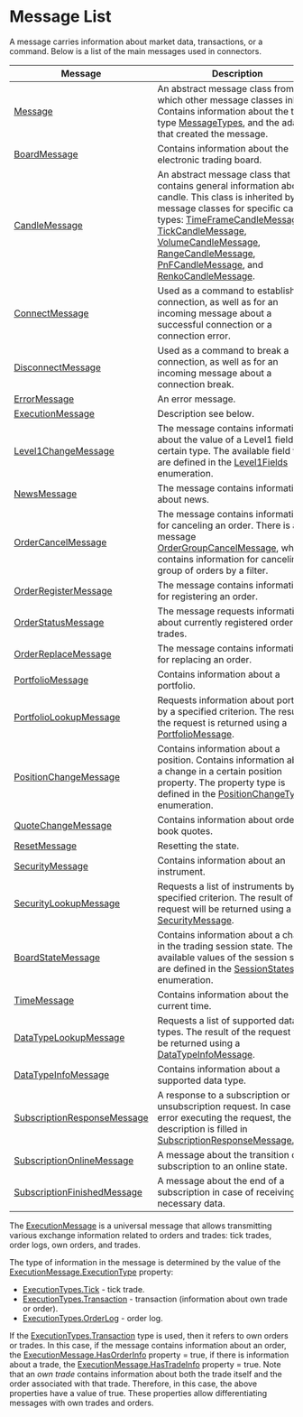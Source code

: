 # Message List

A message carries information about market data, transactions, or a command. Below is a list of the main messages used in connectors.

| Message                                                                             | Description                                                                                                                                                                                                                                                                                                                                                                                                                                                                                                                                                                 |
| ----------------------------------------------------------------------------------- | --------------------------------------------------------------------------------------------------------------------------------------------------------------------------------------------------------------------------------------------------------------------------------------------------------------------------------------------------------------------------------------------------------------------------------------------------------------------------------------------------------------------------------------------------------------------------- |
| [Message](xref:StockSharp.Messages.Message)                                         | An abstract message class from which other message classes inherit. Contains information about the time, type [MessageTypes](xref:StockSharp.Messages.MessageTypes), and the adapter that created the message.                                                                                                                                                                                                                                                                                                                                                             |
| [BoardMessage](xref:StockSharp.Messages.BoardMessage)                               | Contains information about the electronic trading board.                                                                                                                                                                                                                                                                                                                                                                                                                                                                                                                    |
| [CandleMessage](xref:StockSharp.Messages.CandleMessage)                             | An abstract message class that contains general information about a candle. This class is inherited by message classes for specific candle types: [TimeFrameCandleMessage](xref:StockSharp.Messages.TimeFrameCandleMessage), [TickCandleMessage](xref:StockSharp.Messages.TickCandleMessage), [VolumeCandleMessage](xref:StockSharp.Messages.VolumeCandleMessage), [RangeCandleMessage](xref:StockSharp.Messages.RangeCandleMessage), [PnFCandleMessage](xref:StockSharp.Messages.PnFCandleMessage), and [RenkoCandleMessage](xref:StockSharp.Messages.RenkoCandleMessage). |
| [ConnectMessage](xref:StockSharp.Messages.ConnectMessage)                           | Used as a command to establish a connection, as well as for an incoming message about a successful connection or a connection error.                                                                                                                                                                                                                                                                                                                                                                                                                                       |
| [DisconnectMessage](xref:StockSharp.Messages.DisconnectMessage)                     | Used as a command to break a connection, as well as for an incoming message about a connection break.                                                                                                                                                                                                                                                                                                                                                                                                                                                                      |
| [ErrorMessage](xref:StockSharp.Messages.ErrorMessage)                               | An error message.                                                                                                                                                                                                                                                                                                                                                                                                                                                                                                                                                          |
| [ExecutionMessage](xref:StockSharp.Messages.ExecutionMessage)                       | Description see below.                                                                                                                                                                                                                                                                                                                                                                                                                                                                                                                                                     |
| [Level1ChangeMessage](xref:StockSharp.Messages.Level1ChangeMessage)                 | The message contains information about the value of a Level1 field of a certain type. The available field types are defined in the [Level1Fields](xref:StockSharp.Messages.Level1Fields) enumeration.                                                                                                                                                                                                                                                                                                                                                                      |
| [NewsMessage](xref:StockSharp.Messages.NewsMessage)                                 | The message contains information about news.                                                                                                                                                                                                                                                                                                                                                                                                                                                                                                                               |
| [OrderCancelMessage](xref:StockSharp.Messages.OrderCancelMessage)                   | The message contains information for canceling an order. There is also a message [OrderGroupCancelMessage](xref:StockSharp.Messages.OrderGroupCancelMessage), which contains information for canceling a group of orders by a filter.                                                                                                                                                                                                                                                                                                                                       |
| [OrderRegisterMessage](xref:StockSharp.Messages.OrderRegisterMessage)               | The message contains information for registering an order.                                                                                                                                                                                                                                                                                                                                                                                                                                                                                                                 |
| [OrderStatusMessage](xref:StockSharp.Messages.OrderStatusMessage)                   | The message requests information about currently registered orders and trades.                                                                                                                                                                                                                                                                                                                                                                                                                                                                                             |
| [OrderReplaceMessage](xref:StockSharp.Messages.OrderReplaceMessage)                 | The message contains information for replacing an order.                                                                                                                                                                                                                                                                                                                                                                                                                                                                                                                   |
| [PortfolioMessage](xref:StockSharp.Messages.PortfolioMessage)                       | Contains information about a portfolio.                                                                                                                                                                                                                                                                                                                                                                                                                                                                                                                                    |
| [PortfolioLookupMessage](xref:StockSharp.Messages.PortfolioLookupMessage)           | Requests information about portfolios by a specified criterion. The result of the request is returned using a [PortfolioMessage](xref:StockSharp.Messages.PortfolioMessage).                                                                                                                                                                                                                                                                                                                                                                                                |
| [PositionChangeMessage](xref:StockSharp.Messages.PositionChangeMessage)             | Contains information about a position. Contains information about a change in a certain position property. The property type is defined in the [PositionChangeTypes](xref:StockSharp.Messages.PositionChangeTypes) enumeration.                                                                                                                                                                                                                                                                                                                                            |
| [QuoteChangeMessage](xref:StockSharp.Messages.QuoteChangeMessage)                   | Contains information about order book quotes.                                                                                                                                                                                                                                                                                                                                                                                                                                                                                                                              |
| [ResetMessage](xref:StockSharp.Messages.ResetMessage)                               | Resetting the state.                                                                                                                                                                                                                                                                                                                                                                                                                                                                                                                                                       |
| [SecurityMessage](xref:StockSharp.Messages.SecurityMessage)                         | Contains information about an instrument.                                                                                                                                                                                                                                                                                                                                                                                                                                                                                                                                  |
| [SecurityLookupMessage](xref:StockSharp.Messages.SecurityLookupMessage)             | Requests a list of instruments by a specified criterion. The result of the request will be returned using a [SecurityMessage](xref:StockSharp.Messages.SecurityMessage).                                                                                                                                                                                                                                                                                                                                                                                                    |
| [BoardStateMessage](xref:StockSharp.Messages.BoardStateMessage)                     | Contains information about a change in the trading session state. The available values of the session state are defined in the [SessionStates](xref:StockSharp.Messages.SessionStates) enumeration.                                                                                                                                                                                                                                                                                                                                                                        |
| [TimeMessage](xref:StockSharp.Messages.TimeMessage)                                 | Contains information about the current time.                                                                                                                                                                                                                                                                                                                                                                                                                                                                                                                               |
| [DataTypeLookupMessage](xref:StockSharp.Messages.DataTypeLookupMessage)             | Requests a list of supported data types. The result of the request will be returned using a [DataTypeInfoMessage](xref:StockSharp.Messages.DataTypeInfoMessage).                                                                                                                                                                                                                                                                                                                                                                                                          |
| [DataTypeInfoMessage](xref:StockSharp.Messages.DataTypeInfoMessage)                 | Contains information about a supported data type.                                                                                                                                                                                                                                                                                                                                                                                                                                                                                                                           |
| [SubscriptionResponseMessage](xref:StockSharp.Messages.SubscriptionResponseMessage) | A response to a subscription or unsubscription request. In case of an error executing the request, the error description is filled in [SubscriptionResponseMessage.Error](xref:StockSharp.Messages.SubscriptionResponseMessage.Error).                                                                                                                                                                                                                                                                                                                                     |
| [SubscriptionOnlineMessage](xref:StockSharp.Messages.SubscriptionOnlineMessage)     | A message about the transition of a subscription to an online state.                                                                                                                                                                                                                                                                                                                                                                                                                                                                                                       |
| [SubscriptionFinishedMessage](xref:StockSharp.Messages.SubscriptionFinishedMessage) | A message about the end of a subscription in case of receiving all necessary data.                                                                                                                                                                                                                                                                                                                                                                                                                                                                                         |

The [ExecutionMessage](xref:StockSharp.Messages.ExecutionMessage) is a universal message that allows transmitting various exchange information related to orders and trades: tick trades, order logs, own orders, and trades.

The type of information in the message is determined by the value of the [ExecutionMessage.ExecutionType](xref:StockSharp.Messages.ExecutionMessage.ExecutionType) property:

- [ExecutionTypes.Tick](xref:StockSharp.Messages.ExecutionTypes.Tick) - tick trade.
- [ExecutionTypes.Transaction](xref:StockSharp.Messages.ExecutionTypes.Transaction) - transaction (information about own trade or order).
- [ExecutionTypes.OrderLog](xref:StockSharp.Messages.ExecutionTypes.OrderLog) - order log.

If the [ExecutionTypes.Transaction](xref:StockSharp.Messages.ExecutionTypes.Transaction) type is used, then it refers to own orders or trades. In this case, if the message contains information about an order, the [ExecutionMessage.HasOrderInfo](xref:StockSharp.Messages.ExecutionMessage.HasOrderInfo) property = true, if there is information about a trade, the [ExecutionMessage.HasTradeInfo](xref:StockSharp.Messages.ExecutionMessage.HasTradeInfo) property = true. Note that an *own trade* contains information about both the trade itself and the order associated with that trade. Therefore, in this case, the above properties have a value of true. These properties allow differentiating messages with own trades and orders.